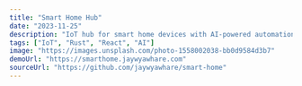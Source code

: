 ```yaml
---
title: "Smart Home Hub"
date: "2023-11-25"
description: "IoT hub for smart home devices with AI-powered automation"
tags: ["IoT", "Rust", "React", "AI"]
image: "https://images.unsplash.com/photo-1558002038-bb0d9584d3b7"
demoUrl: "https://smarthome.jaywyawhare.com"
sourceUrl: "https://github.com/jaywyawhare/smart-home"
---
```

